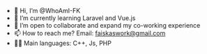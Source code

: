 - 👋 Hi, I’m @WhoAmI-FK
- 🌱 I’m currently learning Laravel and Vue.js
- 💞️ I’m open to collaborate and expand my co-working experience
- 📫 How to reach me? Email: faiskaswork@gmail.com
- 👨‍💻 Main languages: C++, Js, PHP

<!---
WhoAmI-FK/WhoAmI-FK is a ✨ special ✨ repository because its `README.md` (this file) appears on your GitHub profile.
You can click the Preview link to take a look at your changes.
--->

